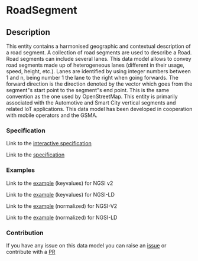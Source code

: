 # RoadSegment

## Description 

This entity contains a harmonised geographic and contextual description of a
road segment. A collection of road segments are used to describe a Road.
Road segments can include several lanes. This data model allows to convey
road segments made up of heterogeneous lanes (different in their usage,
speed, height, etc.). Lanes are identified by using integer numbers between
1 and n, being number 1 the lane to the right when going forwards. The
forward direction is the direction denoted by the vector which goes from the
segment"s start point to the segment"s end point. This is the same
convention as the one used by OpenStreetMap. This entity is primarily
associated with the Automotive and Smart City vertical segments and related
IoT applications. This data model has been developed in cooperation with
mobile operators and the GSMA.

### Specification

Link to the [interactive specification](https://swagger.lab.fiware.org/?url=https://smart-data-models.github.io/dataModel.Transportation/RoadSegment/swagger.yaml)

Link to the [specification](https://smart-data-models.github.io/dataModel.Transportation/RoadSegment/doc/spec.md)
### Examples

Link to the [example](https://smart-data-models.github.io/dataModel.Transportation/RoadSegment/examples/example.json) (keyvalues) for NGSI v2

Link to the [example](https://smart-data-models.github.io/dataModel.Transportation/RoadSegment/examples/example.jsonld) (keyvalues) for NGSI-LD

Link to the [example](https://smart-data-models.github.io/dataModel.Transportation/RoadSegment/examples/example-normalized.json) (normalized) for NGSI-V2

Link to the [example](https://smart-data-models.github.io/dataModel.Transportation/RoadSegment/examples/example-normalized.jsonld) (normalized) for NGSI-LD
### Contribution

 If you have any issue on this data model you can raise an [issue](https://github.com/smart-data-models/dataModel.Transportation/issues)  or contribute with a [PR](https://github.com/smart-data-models/dataModel.Transportation/pulls)